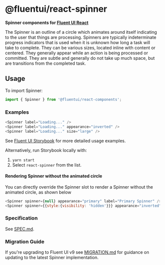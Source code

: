 # @fluentui/react-spinner

**Spinner components for [Fluent UI React](https://react.fluentui.dev/)**

The Spinner is an outline of a circle which animates around itself indicating to the user that things are processing. Spinners are typically indeterminate progress indicators that is used when it is unknown how long a task will take to complete. They can be various sizes, located inline with content or centered. They generally appear while an action is being processed or committed. They are subtle and generally do not take up much space, but are transitions from the completed task.

## Usage

To import Spinner:

```js
import { Spinner } from '@fluentui/react-components';
```

### Examples

```js
<Spinner label="Loading..." />
<Spinner label="Loading..." appearance="inverted" />
<Spinner label="Loading..." size="large" />
```

See [Fluent UI Storybook](https://react.fluentui.dev/) for more detailed usage examples.

Alternatively, run Storybook locally with:

1. `yarn start`
2. Select `react-spinner` from the list.

#### Rendering Spinner without the animated circle

You can directly override the Spinner slot to render a Spinner without the animated circle, as shown below

```js
<Spinner spinner={null} appearance="primary" label="Primary Spinner" />
<Spinner spinner={{style:{visibility: 'hidden'}}} appearance="inverted" label="Inverted Spinner" />
```

### Specification

See [SPEC.md](./SPEC.md).

### Migration Guide

If you're upgrading to Fluent UI v9 see [MIGRATION.md](./MIGRATION.md) for guidance on updating to the latest Spinner implementation.
